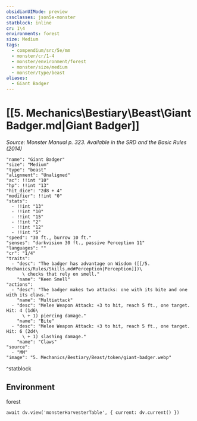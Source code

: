 ```yaml
---
obsidianUIMode: preview
cssclasses: json5e-monster
statblock: inline
cr: 1\4
environments: forest
size: Medium
tags:
  - compendium/src/5e/mm
  - monster/cr/1-4
  - monster/environment/forest
  - monster/size/medium
  - monster/type/beast
aliases:
  - Giant Badger
---
```

# [[5. Mechanics\Bestiary\Beast\Giant Badger.md|Giant Badger]]
*Source: Monster Manual p. 323. Available in the <span title='Systems Reference Document (5.1)'>SRD</span> and the Basic Rules (2014)*

```statblock
"name": "Giant Badger"
"size": "Medium"
"type": "beast"
"alignment": "Unaligned"
"ac": !!int "10"
"hp": !!int "13"
"hit_dice": "2d8 + 4"
"modifier": !!int "0"
"stats":
  - !!int "13"
  - !!int "10"
  - !!int "15"
  - !!int "2"
  - !!int "12"
  - !!int "5"
"speed": "30 ft., burrow 10 ft."
"senses": "darkvision 30 ft., passive Perception 11"
"languages": ""
"cr": "1/4"
"traits":
  - "desc": "The badger has advantage on Wisdom ([[/5. Mechanics/Rules/Skills.md#Perception|Perception]])\
      \ checks that rely on smell."
    "name": "Keen Smell"
"actions":
  - "desc": "The badger makes two attacks: one with its bite and one with its claws."
    "name": "Multiattack"
  - "desc": "Melee Weapon Attack: +3 to hit, reach 5 ft., one target. Hit: 4 (1d6\
      \ + 1) piercing damage."
    "name": "Bite"
  - "desc": "Melee Weapon Attack: +3 to hit, reach 5 ft., one target. Hit: 6 (2d4\
      \ + 1) slashing damage."
    "name": "Claws"
"source":
  - "MM"
"image": "5. Mechanics/Bestiary/Beast/token/giant-badger.webp"
```
^statblock

## Environment

forest

```dataviewjs
await dv.view('monsterHarvesterTable', { current: dv.current() })
```
